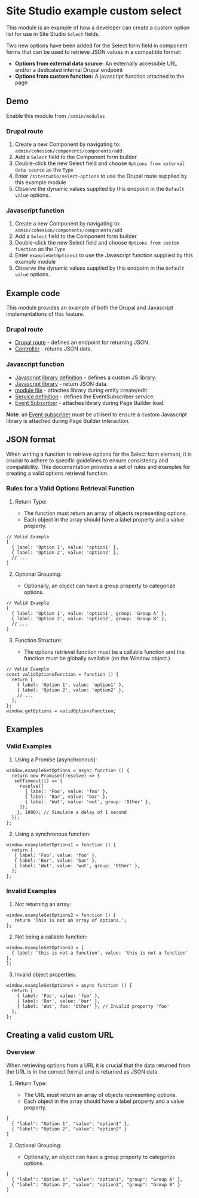 # Site Studio example custom select

This module is an example of how a developer can create a custom option list for use in Site Studio `Select` fields.

Two new options have been added for the Select form field in component forms that can be used to retrieve JSON values in
a compatible format:

* **Options from external data source:** An externally accessible URL and/or a dedicated internal Drupal endpoint
* **Options from custom function:** A javascript function attached to the page

## Demo

Enable this module from `/admin/modules`

### Drupal route
1. Create a new Component by navigating to: `admin/cohesion/components/components/add`
2. Add a `Select` field to the Component form builder
3. Double-click the new Select field and choose `Options from external data source` as the `Type`
4. Enter `/sitestudio/select-options` to use the Drupal route supplied by this example module
5. Observe the dynamic values supplied by this endpoint in the `Default value` options.

### Javascript function
1. Create a new Component by navigating to: `admin/cohesion/components/components/add`
2. Add a `Select` field to the Component form builder
3. Double-click the new Select field and choose `Options from custom function` as the `Type`
4. Enter `exampleGetOptions1` to use the Javascript function supplied by this example module
5. Observe the dynamic values supplied by this endpoint in the `Default value` options.

## Example code

This module provides an example of both the Drupal and Javascript implementations of this feature.

### Drupal route
* [Drupal route](example_custom_select.services.yml) - defines an endpoint for returning JSON.
* [Controller](src/Controller/ExampleCustomSelectController.php) - returns JSON data.

### Javascript function
* [Javascript library definition](example_custom_select.libraries.yml) - defines a custom JS library.
* [Javascript library](js/example_custom_select.js) - return JSON data.
* [module file](example_custom_select.module) - attaches library during entity create/edit.
* [Service definition](example_custom_select.services.yml) - defines the EventSubscriber service.
* [Event Subscriber](src/EventSubscriber/ExampleCustomSelectSubscriber.php) - attaches library during Page Builder load.

**Note**: an [Event subscriber](https://www.drupal.org/docs/develop/creating-modules/subscribe-to-and-dispatch-events) must be utilised to ensure
a custom Javascript library is attached during Page Builder interaction.

## JSON format

When writing a function to retrieve options for the Select form element, it is crucial to adhere to specific guidelines
to ensure consistency and compatibility. This documentation provides a set of rules and examples for creating a valid
options retrieval function.

### Rules for a Valid Options Retrieval Function

1. Return Type:

   * The function must return an array of objects representing options.
   * Each object in the array should have a label property and a value property.

  ```
  // Valid Example
  [
    { label: 'Option 1', value: 'option1' },
    { label: 'Option 2', value: 'option2' },
    // ...
  ]
  ```

2. Optional Grouping:

   * Optionally, an object can have a group property to categorize options.

  ```
  // Valid Example
  [
    { label: 'Option 1', value: 'option1', group: 'Group A' },
    { label: 'Option 2', value: 'option2', group: 'Group B' },
    // ...
  ]
  ```

3. Function Structure:

   * The options retrieval function must be a callable function and the function must be globally available (on the Window object.)

  ```
  // Valid Example
  const validOptionsFunction = function () {
    return [
      { label: 'Option 1', value: 'option1' },
      { label: 'Option 2', value: 'option2' },
      // ...
    ];
  };
  window.getOptions = validOptionsFunction;
  ```

## Examples

### Valid Examples

1. Using a Promise (asynchronous):

  ```
  window.exampleGetOptions = async function () {
    return new Promise((resolve) => {
     setTimeout(() => {
       resolve([
         { label: 'Foo', value: 'foo' },
         { label: 'Bar', value: 'bar' },
         { label: 'Wut', value: 'wut', group: 'Other' },
       ]);
      }, 1000); // Simulate a delay of 1 second
    });
  };
  ```

2. Using a synchronous function:

  ```
  window.exampleGetOptions1 = function () {
    return [
     { label: 'Foo', value: 'foo' },
     { label: 'Bar', value: 'bar' },
     { label: 'Wut', value: 'wut', group: 'Other' },
    ];
  };
  ```

### Invalid Examples

1. Not returning an array:

  ```
  window.exampleGetOptions2 = function () {
     return 'This is not an array of options.';
  };
  ```

2. Not being a callable function:

  ```
  window.exampleGetOptions3 = [
    { label: 'this is not a function', value: 'this is not a function' },
  ];
  ```

3. Invalid object properties:

  ```
  window.exampleGetOptions4 = async function () {
    return [
      { label: 'Foo', value: 'foo' },
      { label: 'Bar', value: 'bar' },
      { label: 'Wut', foo: 'Other' }, // Invalid property 'foo'
    ];
  };
  ```

## Creating a valid custom URL

### Overview
When retrieving options from a URL it is crucial that the data returned from the URL is in the correct format and is
returned as JSON data.

1. Return Type:

   * The URL must return an array of objects representing options.
   * Each object in the array should have a label property and a value property.
  ```
  [
    { "label": "Option 1", "value": "option1" },
    { "label": "Option 2", "value": "option2" }
  ]
  ```

2. Optional Grouping:

   * Optionally, an object can have a group property to categorize options.
  ```
  [
    { "label": "Option 1", "value": "option1", "group": "Group A" },
    { "label": "Option 2", "value": "option2", "group": "Group B" }
  ]
  ```
